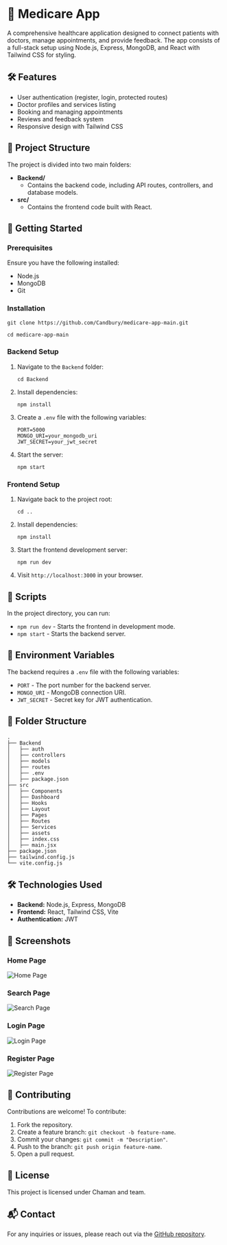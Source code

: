 <!DOCTYPE html>
<html lang="en">
<head>
  <meta charset="UTF-8">
  <meta name="viewport" content="width=device-width, initial-scale=1.0">
  <title>Medicare App</title>
</head>
<body>
  <h1>🚀 Medicare App</h1>
  <p>
    A comprehensive healthcare application designed to connect patients with doctors, manage appointments, and provide feedback. The app consists of a full-stack setup using Node.js, Express, MongoDB, and React with Tailwind CSS for styling.
  </p>

  <h2>🛠️ Features</h2>
  <ul>
    <li>User authentication (register, login, protected routes)</li>
    <li>Doctor profiles and services listing</li>
    <li>Booking and managing appointments</li>
    <li>Reviews and feedback system</li>
    <li>Responsive design with Tailwind CSS</li>
  </ul>

  <h2>📂 Project Structure</h2>
  <p>The project is divided into two main folders:</p>
  <ul>
    <li>
      <strong>Backend/</strong>
      <ul>
        <li>Contains the backend code, including API routes, controllers, and database models.</li>
      </ul>
    </li>
    <li>
      <strong>src/</strong>
      <ul>
        <li>Contains the frontend code built with React.</li>
      </ul>
    </li>
  </ul>

  <h2>🚀 Getting Started</h2>
  <h3>Prerequisites</h3>
  <p>Ensure you have the following installed:</p>
  <ul>
    <li>Node.js</li>
    <li>MongoDB</li>
    <li>Git</li>
  </ul>

  <h3>Installation</h3>
  <pre><code>git clone https://github.com/Candbury/medicare-app-main.git</code></pre>
  <pre><code>cd medicare-app-main</code></pre>

  <h3>Backend Setup</h3>
  <ol>
    <li>Navigate to the <code>Backend</code> folder:</li>
    <pre><code>cd Backend</code></pre>
    <li>Install dependencies:</li>
    <pre><code>npm install</code></pre>
    <li>Create a <code>.env</code> file with the following variables:</li>
    <pre><code>PORT=5000
MONGO_URI=your_mongodb_uri
JWT_SECRET=your_jwt_secret</code></pre>
    <li>Start the server:</li>
    <pre><code>npm start</code></pre>
  </ol>

  <h3>Frontend Setup</h3>
  <ol>
    <li>Navigate back to the project root:</li>
    <pre><code>cd ..</code></pre>
    <li>Install dependencies:</li>
    <pre><code>npm install</code></pre>
    <li>Start the frontend development server:</li>
    <pre><code>npm run dev</code></pre>
    <li>Visit <code>http://localhost:3000</code> in your browser.</li>
  </ol>

  <h2>📜 Scripts</h2>
  <p>In the project directory, you can run:</p>
  <ul>
    <li><code>npm run dev</code> - Starts the frontend in development mode.</li>
    <li><code>npm start</code> - Starts the backend server.</li>
  </ul>

  <h2>🔐 Environment Variables</h2>
  <p>
    The backend requires a <code>.env</code> file with the following variables:
  </p>
  <ul>
    <li><code>PORT</code> - The port number for the backend server.</li>
    <li><code>MONGO_URI</code> - MongoDB connection URI.</li>
    <li><code>JWT_SECRET</code> - Secret key for JWT authentication.</li>
  </ul>

  <h2>📂 Folder Structure</h2>
  <pre><code>.
├── Backend
│   ├── auth
│   ├── controllers
│   ├── models
│   ├── routes
│   ├── .env
│   ├── package.json
├── src
│   ├── Components
│   ├── Dashboard
│   ├── Hooks
│   ├── Layout
│   ├── Pages
│   ├── Routes
│   ├── Services
│   ├── assets
│   ├── index.css
│   ├── main.jsx
├── package.json
├── tailwind.config.js
└── vite.config.js</code></pre>

  <h2>🛠️ Technologies Used</h2>
  <ul>
    <li><strong>Backend:</strong> Node.js, Express, MongoDB</li>
    <li><strong>Frontend:</strong> React, Tailwind CSS, Vite</li>
    <li><strong>Authentication:</strong> JWT</li>
  </ul>

  <h2>📸 Screenshots</h2>
  <h3>Home Page</h3>
  <img src="https://github.com/user-attachments/assets/0cb7ba1d-03d0-4927-b828-8571f715a169" alt="Home Page">
  
  <h3>Search Page</h3>
  <img src="https://github.com/user-attachments/assets/e37c28c8-6806-471f-a211-79af539e60fd" alt="Search Page">
  
  <h3>Login Page</h3>
  <img src="https://github.com/user-attachments/assets/8dfbf30c-14d9-433c-a730-3c247c6b4f4e" alt="Login Page">
  
  <h3>Register Page</h3>
  <img src="https://github.com/user-attachments/assets/3b4eac63-4831-4ba2-a53f-fe492ae87f23" alt="Register Page">

  <h2>🤝 Contributing</h2>
  <p>
    Contributions are welcome! To contribute:
  </p>
  <ol>
    <li>Fork the repository.</li>
    <li>Create a feature branch: <code>git checkout -b feature-name</code>.</li>
    <li>Commit your changes: <code>git commit -m "Description"</code>.</li>
    <li>Push to the branch: <code>git push origin feature-name</code>.</li>
    <li>Open a pull request.</li>
  </ol>

  <h2>📜 License</h2>
  <p>This project is licensed under Chaman and team.</p>

  <h2>📬 Contact</h2>
  <p>
    For any inquiries or issues, please reach out via the <a href="https://github.com/Candbury">GitHub repository</a>.
  </p>
</body>
</html>
